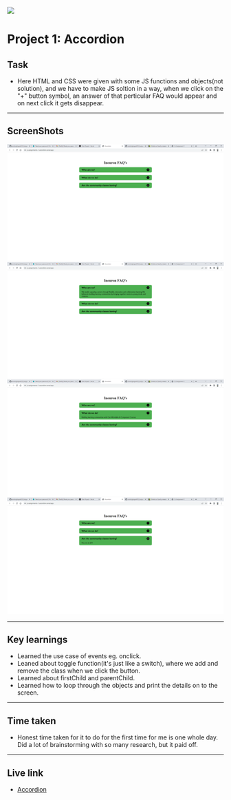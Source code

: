 ![](https://img.shields.io/badge/JS-Accordion-orange)

# Project 1: Accordion

## Task

- Here HTML and CSS were given with some JS functions and objects(not solution), and we have to make JS soltion in a way, when we click on the "+" button symbol, an answer of that perticular FAQ would appear and on next click it gets disappear.

---

## ScreenShots

![pic 1](./Accordion%20-%20Google%20Chrome%2012-11-2022%2021_39_35.png)
![pic 2](./Accordion%20-%20Google%20Chrome%2012-11-2022%2021_39_43.png)
![pic 3](./Accordion%20-%20Google%20Chrome%2012-11-2022%2021_39_53.png)
![pic 4](./Accordion%20-%20Google%20Chrome%2012-11-2022%2021_40_03.png)

---

## Key learnings

- Learned the use case of events eg. onclick.
- Leaned about toggle function(it's just like a switch), where we add and remove the class when we click the button.
- Learned about firstChild and parentChild.
- Learned how to loop through the objects and print the details on to the screen.

---

## Time taken

- Honest time taken for it to do for the first time for me is one whole day. Did a lot of brainstorming with so many research, but it paid off.

---

## Live link

- [Accordion](https://js-assignments-1-accordion.vercel.app/)

